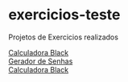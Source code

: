 # exercicios-teste
 <bold>Projetos de Exercicios realizados</bold>

 <a href="paullods.github.io/exercicios-teste/calculadora">Calculadora Black</a><br>
<a href="paullods.github.io/exercicios-teste/gerador">Gerador de Senhas</a><br>
<a href="paullods.github.io/exercicios-teste/tela-de-login">Calculadora Black</a>

